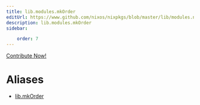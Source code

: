 ```yaml
---
title: lib.modules.mkOrder
editUrl: https://www.github.com/nixos/nixpkgs/blob/master/lib/modules.nix#L1042C13
description: lib.modules.mkOrder
sidebar:

    order: 7
---
```


<a href="https://www.github.com/nixos/nixpkgs/blob/master/lib/modules.nix#L1042C13">Contribute Now!</a>


# Aliases

- [lib.mkOrder](/nix-doc-comments/reference/lib/lib-mkOrder)


